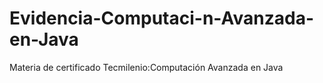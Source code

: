 # Evidencia-Computaci-n-Avanzada-en-Java
Materia de certificado Tecmilenio:Computación Avanzada en Java
